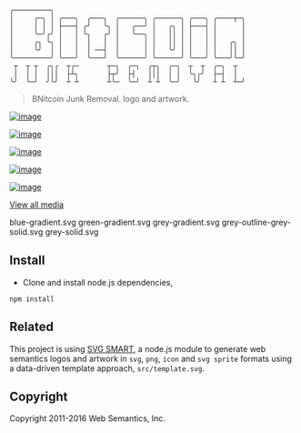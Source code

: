 ```
╭─────────╮
│     ╭─╮ │ ╭───╮  ╭───╮  ╭──────╮ ╭──────╮ ╭───╮ ╭────┬─╮
│     │ │ │ ├───┤ ╭╯   ╰╮ │   ╭──╯ │   ╭╮ │ ├───┤ │      │
│     ╰─╯╭╯ │   │ ╰╮   ╭╯ │   ╰──╮ │   ││ │ │   │ │      │
│     ╭╮ ╰╮ │   │  │   │  │      │ │   ││ │ │   │ │   ╭╮ │
│     ╰╯  │ │   │  │ ──┤  │      │ │   ╰╯ │ │   │ │   ││ │
╰─────────╯ ╰───╯  ╰───╯  ╰──────╯ ╰──────╯ ╰───╯ ╰───╯╰─╯
 ┬  ┬ ┬  ╭╮╭  ┬╭─       ┬─╮  ╭─╮  ╭┬╮  ╭─╮  ┬  ┬  ╭─╮  ┬  
 │  │ │  │││  ├┴╮       ├┬╯  ├┤   │││  │ │  ╰╮╭╯  ├─┤  │  
╰╯  ╰─╯  ╯╰╯  ┴ ┴       ┴╰─  ╰─╯  ┴ ┴  ╰─╯   ╰╯   ┴ ┴  ┴─╯
```
> BNitcoin Junk Removal. logo and artwork.

[![image](https://raw.githubusercontent.com/websemantics/bitcoin-junk-removal/gh-pages/assets/png/logo-yellow-h-w400.png)](http://websemantics.io)

[![image](https://raw.githubusercontent.com/websemantics/bitcoin-junk-removal/gh-pages/assets/png/logo-green-h-w400.png)](http://websemantics.io)

[![image](https://raw.githubusercontent.com/websemantics/bitcoin-junk-removal/gh-pages/assets/png/logo-blue-h-w400.png)](http://websemantics.io)

[![image](https://raw.githubusercontent.com/websemantics/bitcoin-junk-removal/gh-pages/assets/png/logo-red-h-w400.png)](http://websemantics.io)

[![image](https://raw.githubusercontent.com/websemantics/bitcoin-junk-removal/gh-pages/assets/png/logo-solid-h-w400.png)](http://websemantics.io)

[View all media](http://websemantics.github.io/bitcoin-junk-removal/)

blue-gradient.svg
green-gradient.svg
grey-gradient.svg
grey-outline-grey-solid.svg
grey-solid.svg

## Install

- Clone and install node.js dependencies,

```
npm install
```

## Related

This project is using [SVG SMART](https://github.com/websemantics/svg-smart), a node.js module to generate web semantics logos and artwork in `svg`, `png`, `icon` and `svg sprite` formats using a data-driven template approach, `src/template.svg`.

## Copyright

Copyright 2011-2016 Web Semantics, Inc.
